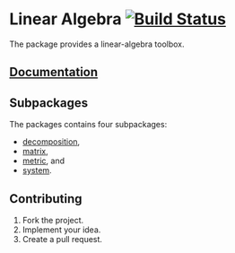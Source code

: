 # Linear Algebra [![Build Status][travis-svg]][travis-url]

The package provides a linear-algebra toolbox.

## [Documentation][doc]

## Subpackages

The packages contains four subpackages:

* [decomposition](decomposition),
* [matrix](matrix),
* [metric](metric), and
* [system](system).

## Contributing

1. Fork the project.
2. Implement your idea.
3. Create a pull request.

[doc]: http://godoc.org/github.com/ready-steady/linear
[travis-svg]: https://travis-ci.org/ready-steady/linear.svg?branch=master
[travis-url]: https://travis-ci.org/ready-steady/linear
